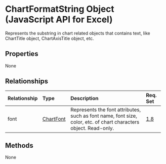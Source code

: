 # ChartFormatString Object (JavaScript API for Excel)

Represents the substring in chart related objects that contains text, like ChartTitle object, ChartAxisTitle object, etc.

## Properties

None

## Relationships
| Relationship | Type	|Description| Req. Set|
|:---------------|:--------|:----------|:----|
|font|[ChartFont](chartfont.md)|Represents the font attributes, such as font name, font size, color, etc. of chart characters object. Read-only.|[1.8](../requirement-sets/excel-api-requirement-sets.md)|

## Methods
None

